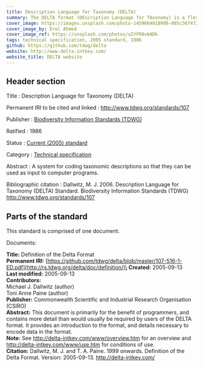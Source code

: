 ```yaml
---
title: Description Language for Taxonomy (DELTA) 
summary: The DELTA format (DEscription Language for TAxonomy) is a flexible method for encoding taxonomic descriptions for computer processing. DELTA-format data can be used to produce natural-language descriptions, conventional or interactive keys, cladistic or phenetic classifications, and information-retrieval systems.
cover_image: https://images.unsplash.com/photo-1459664018906-085c36f472af
cover_image_by: Erol Ahmed
cover_image_ref: https://unsplash.com/photos/aIYFR0vbADk
tags: technical specification, 2005 standard, 1986
github: https://github.com/tdwg/delta
website: http://www.delta-intkey.com/
website_title: DELTA website
---
```


## Header section

Title
: Description Language for Taxonomy (DELTA) 

Permanent IRI to be cited and linked
: <http://www.tdwg.org/standards/107>

Publisher
: [Biodiversity Information Standards (TDWG)](https://www.tdwg.org/)

Ratified
: 1986

Status
: [Current (2005) standard](https://www.tdwg.org/standards/status-and-categories/)

Category
: [Technical specification](https://www.tdwg.org/standards/status-and-categories/)

Abstract
: A system for coding taxonomic descriptions so that they can be used as input to computer programs.

Bibliographic citation
: Dallwitz, M. J. 2006. Description Language for Taxonomy (DELTA) Standard. Biodiversity Information Standards (TDWG) http://www.tdwg.org/standards/107

## Parts of the standard

This standard is comprised of one document. 

Documents:

**Title:** Definition of the Delta Format\
**Permanent IRI:** [https://github.com/tdwg/delta/blob/master/107-516-1-ED.pdf](http://rs.tdwg.org/delta/doc/definition/)\
**Created:** 2005-09-13\
**Last modified:** 2005-09-13\
**Contributors:**\
Michael J. Dallwitz (author)\
Toni Anne Paine (author)\
**Publisher:** Commonwealth Scientific and Industrial Research Organisation (CSIRO)\
**Abstract:** This document is primarily for the benefit of programmers, and contains more detail than would usually be required by users of the DELTA format. It provides an introduction to the format, and details necessary to encode data in the format.\
**Note:** See http://delta-intkey.com/www/overview.htm for an overview and http://delta-intkey.com/www/use.htm for conditions of use.\
**Citation:** Dallwitz, M. J. and T. A. Paine. 1999 onwards. Definition of the Delta Format. Version: 2005-09-13. http://delta-intkey.com/

